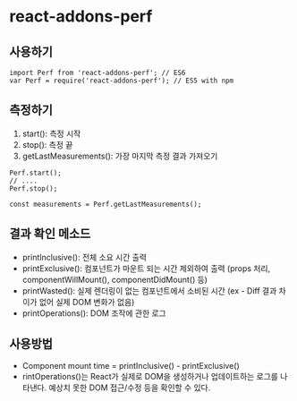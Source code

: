 # react-addons-perf

## 사용하기
~~~
import Perf from 'react-addons-perf'; // ES6
var Perf = require('react-addons-perf'); // ES5 with npm
~~~

## 측정하기
1. start(): 측정 시작
1. stop(): 측정 끝
1. getLastMeasurements(): 가장 마지막 측정 결과 가져오기
~~~
Perf.start();
// ....
Perf.stop();

const measurements = Perf.getLastMeasurements();
~~~

## 결과 확인 메소드
- printInclusive(): 전체 소요 시간 출력
- printExclusive(): 컴포넌트가 마운트 되는 시간 제외하여 출력 (props 처리, componentWillMount(), componentDidMount() 등)
- printWasted(): 실제 렌더링이 없는 컴포넌트에서 소비된 시간 (ex - Diff 결과 차이가 없어 실제 DOM 변화가 없음)
- printOperations(): DOM 조작에 관한 로그

## 사용방법
- Component mount time = printInclusive() - printExclusive()
- rintOperations()는 React가 실제로 DOM을 생성하거나 업데이트하는 로그를 나타낸다. 예상치 못한 DOM 접근/수정 등을 확인할 수 있다.